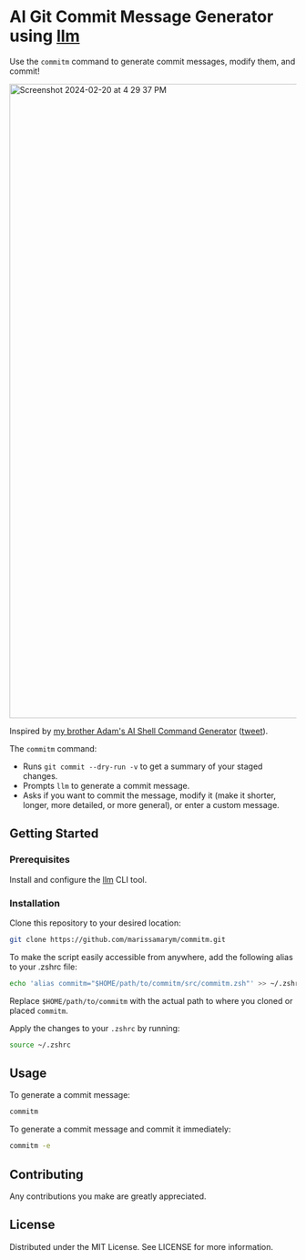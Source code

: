 # AI Git Commit Message Generator using [llm](https://llm.datasette.io/en/stable/)

Use the `commitm` command to generate commit messages, modify them, and commit!

<img width="1114" alt="Screenshot 2024-02-20 at 4 29 37 PM" src="https://github.com/marissamarym/commitm/assets/1459660/a839c133-4160-4999-91c0-4babf8d0ae11">

Inspired by [my brother Adam's AI Shell Command Generator](https://gist.github.com/montasaurus/5ccbe453ef863f702291e763b1b63daf) ([tweet](https://twitter.com/montasaurus_rex/status/1758506549478097383)).

The `commitm` command:

- Runs `git commit --dry-run -v` to get a summary of your staged changes.
- Prompts `llm` to generate a commit message.
- Asks if you want to commit the message, modify it (make it shorter, longer, more detailed, or more general), or enter a custom message.

## Getting Started

### Prerequisites

Install and configure the [llm](https://llm.datasette.io/en/stable/#quick-start) CLI tool.

### Installation

Clone this repository to your desired location:

```bash
git clone https://github.com/marissamarym/commitm.git
```

To make the script easily accessible from anywhere, add the following alias to your .zshrc file:

```bash
echo 'alias commitm="$HOME/path/to/commitm/src/commitm.zsh"' >> ~/.zshrc
```

Replace `$HOME/path/to/commitm` with the actual path to where you cloned or placed `commitm`.

Apply the changes to your `.zshrc` by running:

```bash
source ~/.zshrc
```

## Usage

To generate a commit message:

```bash
commitm
```

To generate a commit message and commit it immediately:

```bash
commitm -e
```

## Contributing

Any contributions you make are greatly appreciated.

## License

Distributed under the MIT License. See LICENSE for more information.
